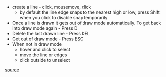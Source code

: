 - create a line - click, mousemove, click
  - by default the line edge snaps to the nearest high or low, press Shift when you click to disable snap
    temporarily
- Once a line is drawn it gets out of draw mode automatically. To get back into draw mode again - Press D
- Delete the last drawn line - Press DEL
- Get out of draw mode - Press ESC
- When not in draw mode
  - hover and click to select
  - move the line or edges
  - click outside to unselect

[source](https://github.com/kossidts/react-stockcharts/blob/master/docs/lib/charts/CandleStickChartWithInteractiveIndicator.js)

<!-- , [codesandbox](https://codesandbox.io/s/github/rrag/react-stockcharts-examples2/tree/master/examples/CandleStickChartWithInteractiveIndicator) -->
